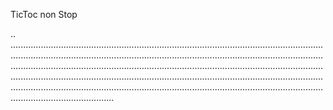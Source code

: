 TicToc non Stop

..
.....................................................................................................................................................................................................................................................................................................................................................................................................................................................................................................................................................................................................................................................................................
